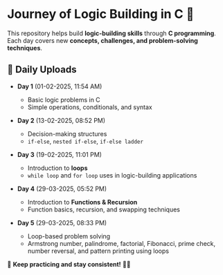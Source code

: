 # **Journey of Logic Building in C** 🚀  

This repository helps build **logic-building skills** through **C programming**. Each day covers new **concepts, challenges, and problem-solving techniques**.  

## **📆 Daily Uploads**  

- **Day 1** (01-02-2025, 11:54 AM)  
  - Basic logic problems in C  
  - Simple operations, conditionals, and syntax  

- **Day 2** (13-02-2025, 08:52 PM)  
  - Decision-making structures  
  - `if-else`, `nested if-else`, `if-else ladder`  

- **Day 3** (19-02-2025, 11:01 PM)  
  - Introduction to **loops**  
  - `while loop` and `for loop` uses in logic-building applications  

- **Day 4** (29-03-2025, 05:52 PM)  
  - Introduction to **Functions & Recursion**  
  - Function basics, recursion, and swapping techniques  

- **Day 5** (29-03-2025, 08:33 PM)  
  - Loop-based problem solving  
  - Armstrong number, palindrome, factorial, Fibonacci, prime check, number reversal, and pattern printing using loops  

📌 **Keep practicing and stay consistent!** 🚀🔥  

